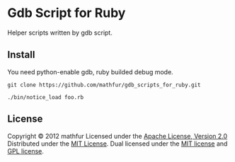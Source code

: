 Gdb Script for Ruby
===================
Helper scripts written by gdb script.
 
Install
-------
You need python-enable gdb, ruby builded debug mode.
```shell
git clone https://github.com/mathfur/gdb_scripts_for_ruby.git
```
```shell
./bin/notice_load foo.rb
```

License
-------
Copyright &copy; 2012 mathfur
Licensed under the [Apache License,  Version 2.0][Apache]
Distributed under the [MIT License][mit].
Dual licensed under the [MIT license][MIT] and [GPL license][GPL].
 
[Apache]: http://www.apache.org/licenses/LICENSE-2.0
[MIT]: http://www.opensource.org/licenses/mit-license.php

[GPL]: http://www.gnu.org/licenses/gpl.html

